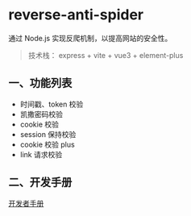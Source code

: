 # reverse-anti-spider

通过 Node.js 实现反爬机制，以提高网站的安全性。

> 技术栈： express + vite + vue3 + element-plus

## 一、功能列表

* 时间戳、token 校验
* 凯撒密码校验
* cookie 校验
* session 保持校验
* cookie 校验 plus
* link 请求校验

## 二、开发手册

[开发者手册](./docs/developer.md)
